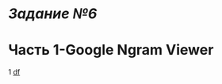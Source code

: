 *Задание №6*
============================
Часть 1-Google Ngram Viewer
============================
1 [df](https://pp.userapi.com/c846418/v846418017/17d0d/Odo_wJgH8jk.jpg)

